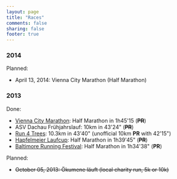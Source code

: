 ```yaml
---
layout: page
title: "Races"
comments: false
sharing: false
footer: true
---
```


### 2014 ###

Planned:

* April 13, 2014: Vienna City Marathon (Half Marathon)

### 2013 ###

Done:

* [Vienna City Marathon](/blog/2013/04/17/vienna-city-half-marathon/): Half Marathon in 1h45'15 (<strike>**PR**</strike>)
* ASV Dachau Fr&uuml;hjahrslauf: 10km in 43'24" (<strike>**PR**</strike>)
* [Run 4 Trees](/blog/2013/07/30/race-report-run-4-trees/): 10.3km in 43'40" (unofficial 10km **PR** with 42'15")
* [Hapfelmeier Laufcup](/blog/2013/09/26/race-report-hapfelmeier-laufcup/): Half Marathon in 1h39'45" (<strike>**PR**</strike>)
* [Baltimore Running Festival](/blog/2013/10/21/race-report-baltimore-running-festival-half-marathon/): Half Marathon in 1h34'38" (**PR**)

Planned:

* <strike>October 05, 2013: Ökumene läuft (local charity run, 5k or 10k)</strike>
